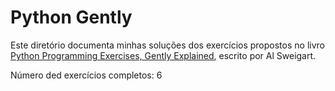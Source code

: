 # Python Gently

Este diretório documenta minhas soluções dos exercícios propostos no livro [Python Programming Exercises, Gently Explained](https://inventwithpython.com/pythongently/), escrito por Al Sweigart.

Número ded exercícios completos: 6
